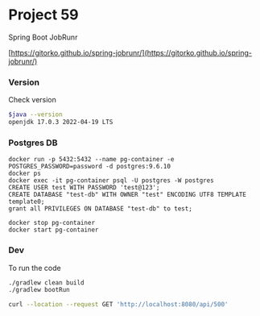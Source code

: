 # Project 59

Spring Boot JobRunr

[https://gitorko.github.io/spring-jobrunr/](https://gitorko.github.io/spring-jobrunr/)

### Version

Check version

```bash
$java --version
openjdk 17.0.3 2022-04-19 LTS
```

### Postgres DB

```
docker run -p 5432:5432 --name pg-container -e POSTGRES_PASSWORD=password -d postgres:9.6.10
docker ps
docker exec -it pg-container psql -U postgres -W postgres
CREATE USER test WITH PASSWORD 'test@123';
CREATE DATABASE "test-db" WITH OWNER "test" ENCODING UTF8 TEMPLATE template0;
grant all PRIVILEGES ON DATABASE "test-db" to test;

docker stop pg-container
docker start pg-container
```

### Dev

To run the code

```bash
./gradlew clean build
./gradlew bootRun
```

```bash
curl --location --request GET 'http://localhost:8080/api/500'
```
